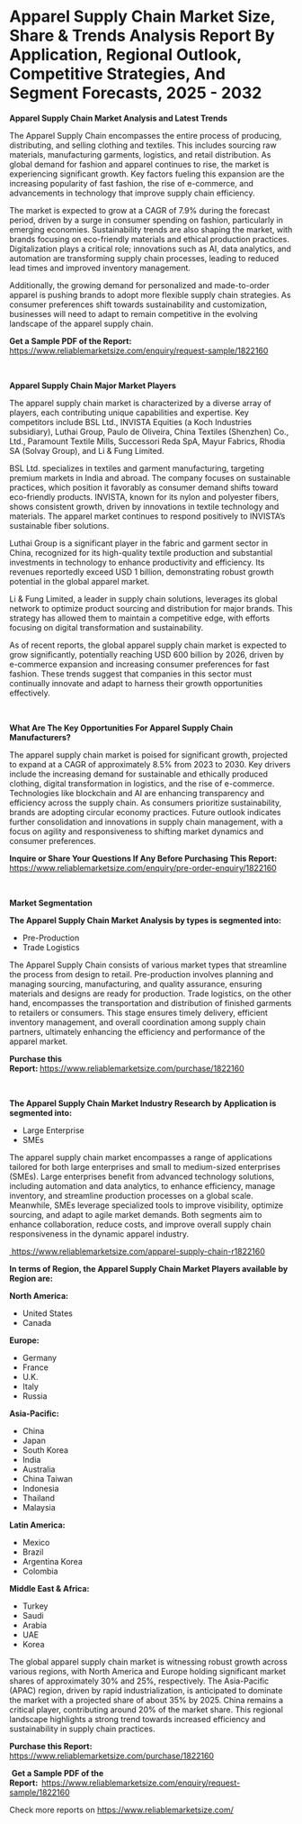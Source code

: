 <p><h1>Apparel Supply Chain Market Size, Share & Trends Analysis Report By Application, Regional Outlook, Competitive Strategies, And Segment Forecasts, 2025 - 2032</h1></p><p><strong>Apparel Supply Chain Market Analysis and Latest Trends</strong></p>
<p><p>The Apparel Supply Chain encompasses the entire process of producing, distributing, and selling clothing and textiles. This includes sourcing raw materials, manufacturing garments, logistics, and retail distribution. As global demand for fashion and apparel continues to rise, the market is experiencing significant growth. Key factors fueling this expansion are the increasing popularity of fast fashion, the rise of e-commerce, and advancements in technology that improve supply chain efficiency.</p><p>The market is expected to grow at a CAGR of 7.9% during the forecast period, driven by a surge in consumer spending on fashion, particularly in emerging economies. Sustainability trends are also shaping the market, with brands focusing on eco-friendly materials and ethical production practices. Digitalization plays a critical role; innovations such as AI, data analytics, and automation are transforming supply chain processes, leading to reduced lead times and improved inventory management.</p><p>Additionally, the growing demand for personalized and made-to-order apparel is pushing brands to adopt more flexible supply chain strategies. As consumer preferences shift towards sustainability and customization, businesses will need to adapt to remain competitive in the evolving landscape of the apparel supply chain.</p></p>
<p><strong>Get a Sample PDF of the Report:&nbsp;</strong> <a href="https://www.reliablemarketsize.com/enquiry/request-sample/1822160?utm_campaign=3104&utm_medium=2&utm_source=Github&utm_content=ia&utm_term=09032025&utm_id=apparel-supply-chain">https://www.reliablemarketsize.com/enquiry/request-sample/1822160</a></p>
<p>&nbsp;</p>
<p><strong>Apparel Supply Chain Major Market Players</strong></p>
<p><p>The apparel supply chain market is characterized by a diverse array of players, each contributing unique capabilities and expertise. Key competitors include BSL Ltd., INVISTA Equities (a Koch Industries subsidiary), Luthai Group, Paulo de Oliveira, China Textiles (Shenzhen) Co., Ltd., Paramount Textile Mills, Successori Reda SpA, Mayur Fabrics, Rhodia SA (Solvay Group), and Li & Fung Limited.</p><p>BSL Ltd. specializes in textiles and garment manufacturing, targeting premium markets in India and abroad. The company focuses on sustainable practices, which position it favorably as consumer demand shifts toward eco-friendly products. INVISTA, known for its nylon and polyester fibers, shows consistent growth, driven by innovations in textile technology and materials. The apparel market continues to respond positively to INVISTA’s sustainable fiber solutions.</p><p>Luthai Group is a significant player in the fabric and garment sector in China, recognized for its high-quality textile production and substantial investments in technology to enhance productivity and efficiency. Its revenues reportedly exceed USD 1 billion, demonstrating robust growth potential in the global apparel market.</p><p>Li & Fung Limited, a leader in supply chain solutions, leverages its global network to optimize product sourcing and distribution for major brands. This strategy has allowed them to maintain a competitive edge, with efforts focusing on digital transformation and sustainability.</p><p>As of recent reports, the global apparel supply chain market is expected to grow significantly, potentially reaching USD 600 billion by 2026, driven by e-commerce expansion and increasing consumer preferences for fast fashion. These trends suggest that companies in this sector must continually innovate and adapt to harness their growth opportunities effectively.</p></p>
<p>&nbsp;</p>
<p><strong>What Are The Key Opportunities For Apparel Supply Chain Manufacturers?</strong></p>
<p><p>The apparel supply chain market is poised for significant growth, projected to expand at a CAGR of approximately 8.5% from 2023 to 2030. Key drivers include the increasing demand for sustainable and ethically produced clothing, digital transformation in logistics, and the rise of e-commerce. Technologies like blockchain and AI are enhancing transparency and efficiency across the supply chain. As consumers prioritize sustainability, brands are adopting circular economy practices. Future outlook indicates further consolidation and innovations in supply chain management, with a focus on agility and responsiveness to shifting market dynamics and consumer preferences.</p></p>
<p><strong>Inquire or Share Your Questions If Any Before Purchasing This Report:</strong> <a href="https://www.reliablemarketsize.com/enquiry/pre-order-enquiry/1822160?utm_campaign=3104&utm_medium=2&utm_source=Github&utm_content=ia&utm_term=09032025&utm_id=apparel-supply-chain">https://www.reliablemarketsize.com/enquiry/pre-order-enquiry/1822160</a></p>
<p>&nbsp;</p>
<p><strong>Market Segmentation</strong></p>
<p><strong>The Apparel Supply Chain Market Analysis by types is segmented into:</strong></p>
<p><ul><li>Pre-Production</li><li>Trade Logistics</li></ul></p>
<p><p>The Apparel Supply Chain consists of various market types that streamline the process from design to retail. Pre-production involves planning and managing sourcing, manufacturing, and quality assurance, ensuring materials and designs are ready for production. Trade logistics, on the other hand, encompasses the transportation and distribution of finished garments to retailers or consumers. This stage ensures timely delivery, efficient inventory management, and overall coordination among supply chain partners, ultimately enhancing the efficiency and performance of the apparel market.</p></p>
<p><strong>Purchase this Report:&nbsp;</strong><a href="https://www.reliablemarketsize.com/purchase/1822160?utm_campaign=3104&utm_medium=2&utm_source=Github&utm_content=ia&utm_term=09032025&utm_id=apparel-supply-chain">https://www.reliablemarketsize.com/purchase/1822160</a></p>
<p>&nbsp;</p>
<p><strong>The Apparel Supply Chain Market Industry Research by Application is segmented into:</strong></p>
<p><ul><li>Large Enterprise</li><li>SMEs</li></ul></p>
<p><p>The apparel supply chain market encompasses a range of applications tailored for both large enterprises and small to medium-sized enterprises (SMEs). Large enterprises benefit from advanced technology solutions, including automation and data analytics, to enhance efficiency, manage inventory, and streamline production processes on a global scale. Meanwhile, SMEs leverage specialized tools to improve visibility, optimize sourcing, and adapt to agile market demands. Both segments aim to enhance collaboration, reduce costs, and improve overall supply chain responsiveness in the dynamic apparel industry.</p></p>
<p><a href="https://www.reliablemarketsize.com/apparel-supply-chain-r1822160?utm_campaign=3104&utm_medium=2&utm_source=Github&utm_content=ia&utm_term=09032025&utm_id=apparel-supply-chain">&nbsp;https://www.reliablemarketsize.com/apparel-supply-chain-r1822160</a></p>
<p><strong>In terms of Region, the Apparel Supply Chain Market Players available by Region are:</strong></p>
<p>
    <p> <strong> North America: </strong>
        <ul>
            <li>United States</li>
            <li>Canada</li>
        </ul>
        </p> 
    <p> <strong> Europe: </strong>
        <ul>
            <li>Germany</li>
            <li>France</li>
            <li>U.K.</li>
            <li>Italy</li>
            <li>Russia</li>
        </ul>
        </p> 
    <p> <strong> Asia-Pacific: </strong>
        <ul>
            <li>China</li>
            <li>Japan</li>
            <li>South Korea</li>
            <li>India</li>
            <li>Australia</li>
            <li>China Taiwan</li>
            <li>Indonesia</li>
            <li>Thailand</li>
            <li>Malaysia</li>
        </ul>
        </p> 
    <p> <strong> Latin America: </strong>
        <ul>
            <li>Mexico</li>
            <li>Brazil</li>
            <li>Argentina Korea</li>
            <li>Colombia</li>
        </ul>
        </p> 
    <p> <strong> Middle East & Africa: </strong>
        <ul>
            <li>Turkey</li>
            <li>Saudi</li>
            <li>Arabia</li>
            <li>UAE</li>
            <li>Korea</li>
        </ul>
    </p>
    </p>
<p><p>The global apparel supply chain market is witnessing robust growth across various regions, with North America and Europe holding significant market shares of approximately 30% and 25%, respectively. The Asia-Pacific (APAC) region, driven by rapid industrialization, is anticipated to dominate the market with a projected share of about 35% by 2025. China remains a critical player, contributing around 20% of the market share. This regional landscape highlights a strong trend towards increased efficiency and sustainability in supply chain practices.</p></p>
<p><strong>Purchase this Report: </strong><a href="https://www.reliablemarketsize.com/purchase/1822160?utm_campaign=3104&utm_medium=2&utm_source=Github&utm_content=ia&utm_term=09032025&utm_id=apparel-supply-chain">https://www.reliablemarketsize.com/purchase/1822160</a></p>
<p>&nbsp;<strong>Get a Sample PDF of the Report:&nbsp;&nbsp;</strong><a href="https://www.reliablemarketsize.com/enquiry/request-sample/1822160?utm_campaign=3104&utm_medium=2&utm_source=Github&utm_content=ia&utm_term=09032025&utm_id=apparel-supply-chain">https://www.reliablemarketsize.com/enquiry/request-sample/1822160</a></p>
<p><strong></strong></p>
<p>Check more reports on <a href="https://www.reliablemarketsize.com/?utm_campaign=3104&utm_medium=2&utm_source=Github&utm_content=ia&utm_term=09032025&utm_id=apparel-supply-chain">https://www.reliablemarketsize.com/</a></p>